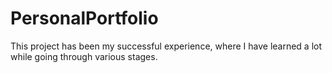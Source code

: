 # PersonalPortfolio
This project has been my successful experience, where I have learned a lot while going through various stages.
